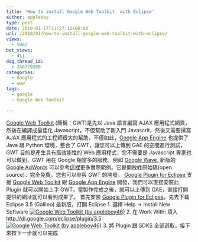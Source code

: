 ```yaml
---
title: 'How to install Google Web Toolkit  with Eclipse'
author: appleboy
type: post
date: 2010-01-17T11:27:12+00:00
url: /2010/01/how-to-install-google-web-toolkit-with-eclipse/
views:
  - 5082
bot_views:
  - 411
dsq_thread_id:
  - 246729390
categories:
  - Google
  - www
tags:
  - google
  - Google Web Toolkit

---
```

[Google Web Toolkit][1] (簡稱：GWT)是先以 Java 語言編寫 AJAX 應用程式網頁，然後在編譯成最佳化 Javascript，不但幫助了剛入門 Javascrit，然後又需要撰寫 AJAX 應用程式的工程師很大的幫助，不僅如此，[Google App Engine][2] 也提供了 Java 跟 Python 環境，整合了 GWT，讓您可以上傳到 GAE 的空間進行測試，GWT 目的是產生具有高效能性的 Web 應用程式，您不需要是 Javascript 專家也可以做到，GWT 用在 Google 相當多的服務，例如 [Google Wave][3], 新版的 [Google AdWords][4] 可以參考<a href="http://code.google.com/webtoolkit/examples/#real-world-projects" target="_blank">這裡</a>更多實際範例。它是開放姓原始碼(open source)，完全免費，您也可以參與 GWT 的開發。 [Google Plugin for Eclipse][5] 支援 [Google Web Toolkit][6] 跟 [Google App Engine][7] 開發，我們可以直接安裝此 Plugin 就可以開始上手 GWT，當製作完成之後，就可以上傳到 GAE，直接打開提供的網址就可以看到成果了。 首先安裝 [Google Plugin for Eclipse][5]，先去下載 Eclipse 3.5 (Galileo) 最新版，打開 Eclipse 1. 選擇 Help -> Install New Software [<img title="Google Web Toolkit (by appleboy46)" src="https://i0.wp.com/farm5.static.flickr.com/4006/4279125424_e4a129185e.jpg?resize=500%2C281&#038;ssl=1" alt="Google Web Toolkit (by appleboy46)" data-recalc-dims="1" />][8] 2. 在 Work With: 填入 http://dl.google.com/eclipse/plugin/3.5 [<img title="Google Web Toolkit (by appleboy46)" src="https://i2.wp.com/farm3.static.flickr.com/2683/4278377917_2d4dbd0a4c.jpg?resize=500%2C428&#038;ssl=1" alt="Google Web Toolkit (by appleboy46)" data-recalc-dims="1" />][9] 3. 將 Plugin 跟 SDKS 全部選取，接下來按下一步就可以完成

 [1]: http://code.google.com/webtoolkit/
 [2]: http://code.google.com/appengine/
 [3]: https://wave.google.com/
 [4]: https://adwords.google.com/
 [5]: http://code.google.com/intl/en/eclipse/index.html
 [6]: http://code.google.com/webtoolkit
 [7]: http://code.google.com/appengine
 [8]: https://www.flickr.com/photos/appleboy/4279125424/ "Google Web Toolkit (by appleboy46)"
 [9]: https://www.flickr.com/photos/appleboy/4278377917/ "Google Web Toolkit (by appleboy46)"